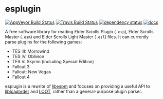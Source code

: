 esplugin
=======

[![AppVeyor Build Status](https://ci.appveyor.com/api/projects/status/github/WrinklyNinja/esplugin?branch=master&svg=true)](https://ci.appveyor.com/project/WrinklyNinja/esplugin)
[![Travis Build Status](https://travis-ci.org/WrinklyNinja/esplugin.svg?branch=master)](https://travis-ci.org/WrinklyNinja/esplugin)
[![dependency status](https://deps.rs/repo/github/WrinklyNinja/esplugin/status.svg)](https://deps.rs/repo/github/WrinklyNinja/esplugin)
[![docs](https://docs.rs/esplugin/badge.svg)](https://docs.rs/crate/esplugin)

A free software library for reading Elder Scrolls Plugin (`.esp`), Elder Scrolls Master (`.esm`) and Elder Scrolls Light Master (`.esl`) files. It can currently parse plugins for the following games:

* TES III: Morrowind
* TES IV: Oblivion
* TES V: Skyrim (including Special Edition)
* Fallout 3
* Fallout: New Vegas
* Fallout 4

esplugin is a rewrite of [libespm](https://github.com/WrinklyNinja/libespm) and focuses on providing a useful API to [libloadorder](https://github.com/WrinklyNinja/libloadorder) and [LOOT](https://github.com/loot/loot), rather than a general-purpose plugin parser.
